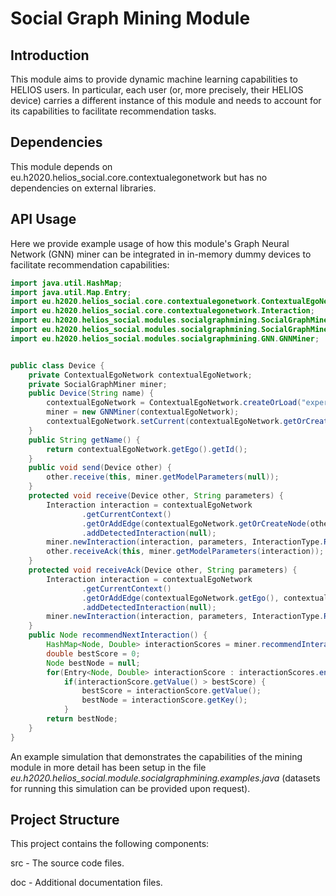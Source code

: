 # Social Graph Mining Module

## Introduction
This module aims to provide dynamic machine learning capabilities to HELIOS users.
In particular, each user (or, more precisely, their HELIOS device) carries a different instance of this module 
and needs to account for its capabilities to facilitate recommendation tasks. 

## Dependencies
This module depends on eu.h2020.helios_social.core.contextualegonetwork but has no dependencies on external libraries.

## API Usage
Here we provide example usage of how this module's Graph Neural Network (GNN) miner can be
integrated in in-memory dummy devices to facilitate recommendation capabilities:
```java
import java.util.HashMap;
import java.util.Map.Entry;
import eu.h2020.helios_social.core.contextualegonetwork.ContextualEgoNetwork;
import eu.h2020.helios_social.core.contextualegonetwork.Interaction;
import eu.h2020.helios_social.modules.socialgraphmining.SocialGraphMiner;
import eu.h2020.helios_social.modules.socialgraphmining.SocialGraphMiner.InteractionType;
import eu.h2020.helios_social.modules.socialgraphmining.GNN.GNNMiner;


public class Device {
	private ContextualEgoNetwork contextualEgoNetwork;
	private SocialGraphMiner miner;
	public Device(String name) {
		contextualEgoNetwork = ContextualEgoNetwork.createOrLoad("experiment_data\\", name, null);
		miner = new GNNMiner(contextualEgoNetwork);
		contextualEgoNetwork.setCurrent(contextualEgoNetwork.getOrCreateContext("default context"));
	}
	public String getName() {
		return contextualEgoNetwork.getEgo().getId();
	}
	public void send(Device other) {
		other.receive(this, miner.getModelParameters(null));
	}
	protected void receive(Device other, String parameters) {
		Interaction interaction = contextualEgoNetwork
				.getCurrentContext()
				.getOrAddEdge(contextualEgoNetwork.getOrCreateNode(other.getName(), null), contextualEgoNetwork.getEgo())
				.addDetectedInteraction(null);
		miner.newInteraction(interaction, parameters, InteractionType.RECEIVE);
		other.receiveAck(this, miner.getModelParameters(interaction));
	}
	protected void receiveAck(Device other, String parameters) {
		Interaction interaction = contextualEgoNetwork
				.getCurrentContext()
				.getOrAddEdge(contextualEgoNetwork.getEgo(), contextualEgoNetwork.getOrCreateNode(other.getName(), null))
				.addDetectedInteraction(null);
		miner.newInteraction(interaction, parameters, InteractionType.RECEIVE_REPLY);
	}
	public Node recommendNextInteraction() {
		HashMap<Node, Double> interactionScores = miner.recommendInteractions(contextualEgoNetwork.getCurrentContext());
		double bestScore = 0;
		Node bestNode = null;
		for(Entry<Node, Double> interactionScore : interactionScores.entrySet()) 
			if(interactionScore.getValue() > bestScore) {
				bestScore = interactionScore.getValue();
				bestNode = interactionScore.getKey();
			}
		return bestNode;
	}
}
```
An example simulation that demonstrates the capabilities of the mining module in more detail
has been setup in the file *eu.h2020.helios_social.module.socialgraphmining.examples.java*
(datasets for running this simulation can be provided upon request).

## Project Structure
This project contains the following components:

src - The source code files.

doc - Additional documentation files.